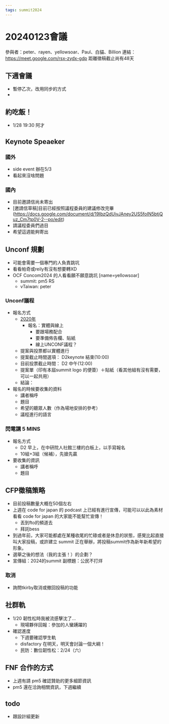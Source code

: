 ```yaml
---
tags: summit2024
---
```

# 20240123會議
參與者：peter、rayen、yellowsoar、Paul、白貓、Billion
連結：https://meet.google.com/rsx-zydx-gdp
距離徵稿截止尚有48天

## 下週會議
- 暫停乙次，改用同步的方式
- 

## 約吃飯！
- 1/28 19:30 阿才

## Keynote Speaeker 
### 國外
- side event 辦在5/3 
- 看起來沒啥問題
### 國內
- 目前邀請信尚未寄出
- [邀請信草稿]目前已經按照議程委員的建議修改完畢(https://docs.google.com/document/d/19IbzQdUivJAney2US5foIN5btjQuz_Cm7tp0V-2--po/edit)
- 請議程委員們過目
- 希望這週能夠寄出

## Unconf 規劃
- 可能會需要一個專門的人負責跳坑
- 看看帕奇或reily有沒有想要轉XD
- OCF Concom2024 的人看看願不願意跳坑 [name=yellowsoar]
    - summit: pm5 RS
    - vTaiwan: peter

### Unconf議程
- 報名方式
    - [2020年](https://g0v.hackmd.io/@FI1BanMGQJyRKqzVNKJIqA/HJmSRHL9v)
        - 報名：實體與線上
            - 要跟場務配合
            - 要準備佈告欄、貼紙
            - 線上UNCONF議程？
    - 提案與投票都以實體進行
    - 提案截止時間選項： D2keynote 結束(10:00) 
    - 目前投票截止時間： D2 中午(12:00)
    - 提案單（印有本屆summit logo 的便簽）＋貼紙（看其他組有沒有需要，可以一起共用）
    - 結論：
- 報名的時候要收集的資料
    - 講者稱呼
    - 題目
    - 希望的聽眾人數（作為場地安排的參考）
    - 議程進行的語言
### 閃電講 5 MINS 
- 報名方式
    - D2 早上，在中研院人社館三樓的白板上，以手寫報名
    - 10組+3組（候補），先搶先贏
- 要收集的資訊
    - 講者稱呼
    - 題目

## CFP徵稿策略
- 目前投稿數量大概在50個左右
- 上週在 code for japan 的 podcast 上已經有進行宣傳，可能可以以此為素材看看 code for japan 的大家能不能幫忙宣傳！
    - 丟到fto的頻道去
    - 拜託bess
- 到過年前，大家可能都處在某種收尾的忙碌或者是休息的狀態，感覺比起直接叫大家投稿，或許建立 summit 正在舉辦，將投稿summit作為新年新希望的形象。
- 選舉之後的想法（我的主張！）的企劃？ 
- 宣傳組：2024的summit 副標題：公民不打烊
### 取消
- 詢問tkirby取消或撤回投稿的功能


## 社群軌
- 1/20 韌性松時我被流感擊沈了...
    - 現場夥伴回報：參加的人蠻踴躍的
- 確認進度
    - 下週要確認學生軌
    - disfactory 在明天，明天會討論一個大綱！
    - 民防：數位韌性松：2/24（六）

## FNF 合作的方式
- 上週有請 pm5 確認贊助的更多細節資訊
- pm5 還在洽詢相關資訊，下週繼續

## todo
- 跟設計組更新